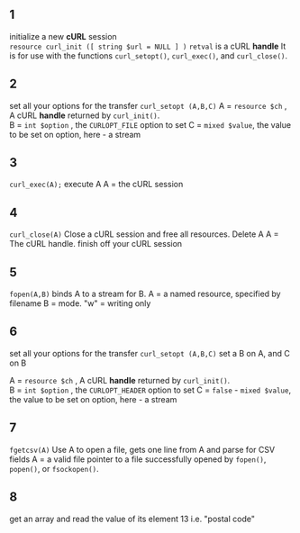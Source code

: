 1
--
initialize a new **cURL** session  
`resource curl_init ([ string $url = NULL ] )`
`retval` is a cURL **handle** 
It is for use with the functions
  `curl_setopt()`, 
  `curl_exec()`, and 
  `curl_close()`.

2
--
set all your options for the transfer
`curl_setopt (A,B,C)`
A = `resource $ch` ,   A cURL **handle** returned by `curl_init()`.  
B = `int $option` , the `CURLOPT_FILE` option to set
C = `mixed $value`, the value to be set on option, here - a stream

3
--
`curl_exec(A);`
execute A
A = the cURL session 

4
--
`curl_close(A)`
Close a cURL session and free all resources. Delete A
A = The cURL handle.
finish off your cURL session 

5
--
`fopen(A,B)`
binds A to a stream for B.
A = a named resource, specified by filename
B = mode. "w" = writing only


6
--
set all your options for the transfer
`curl_setopt (A,B,C)`
set a B on A, and C on B

A = `resource $ch` ,   A cURL **handle** returned by `curl_init()`.  
B = `int $option` , the `CURLOPT_HEADER` option to set
C =  `false` - `mixed $value`, the value to be set on option, here - a stream

7
--
`fgetcsv(A)`
Use A to open a file, gets one line from A and parse for CSV fields
A = a valid file pointer to a file successfully opened by `fopen()`, `popen()`, or `fsockopen()`.

8
--
get an array and read the value of its element 13 i.e. "postal code"